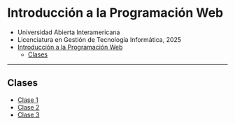 # Introducción a la Programación Web

- Universidad Abierta Interamericana
- Licenciatura en Gestión de Tecnología Informática, 2025
  &nbsp;
- [Introducción a la Programación Web](#introducción-a-la-programación-web)
  - [Clases](#clases)

---

## Clases

- [Clase 1](./clases/clase1.md)
- [Clase 2](./clases/clase2.md)
- [Clase 3](./clases/clase3.md)
